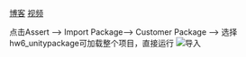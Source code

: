 ﻿[博客](https://blog.csdn.net/Zhaomy8/article/details/103841091)
[视频](https://www.bilibili.com/video/av82157192/)

点击Assert --> Import Package--> Customer Package --> 选择hw6_unitypackage可加载整个项目，直接运行
![导入](https://img-blog.csdnimg.cn/20191229192917462.png?x-oss-process=image/watermark,type_ZmFuZ3poZW5naGVpdGk,shadow_10,text_aHR0cHM6Ly9ibG9nLmNzZG4ubmV0L1poYW9teTg=,size_16,color_FFFFFF,t_70)
